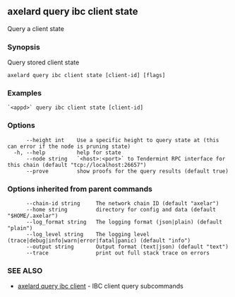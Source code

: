 ## axelard query ibc client state

Query a client state

### Synopsis

Query stored client state

```
axelard query ibc client state [client-id] [flags]
```

### Examples

```
`<appd>` query ibc client state [client-id]
```

### Options

```
      --height int    Use a specific height to query state at (this can error if the node is pruning state)
  -h, --help          help for state
      --node string   `<host>:<port>` to Tendermint RPC interface for this chain (default "tcp://localhost:26657")
      --prove         show proofs for the query results (default true)
```

### Options inherited from parent commands

```
      --chain-id string     The network chain ID (default "axelar")
      --home string         directory for config and data (default "$HOME/.axelar")
      --log_format string   The logging format (json|plain) (default "plain")
      --log_level string    The logging level (trace|debug|info|warn|error|fatal|panic) (default "info")
      --output string       Output format (text|json) (default "text")
      --trace               print out full stack trace on errors
```

### SEE ALSO

- [axelard query ibc client](/cli-docs/v0_29_1/axelard_query_ibc_client) - IBC client query subcommands
